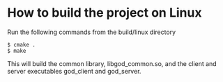 # How to build the project on Linux #

Run the following commands from the build/linux directory

    $ cmake .
    $ make

This will build the common library, libgod_common.so, and the client and server executables god_client and god_server.
